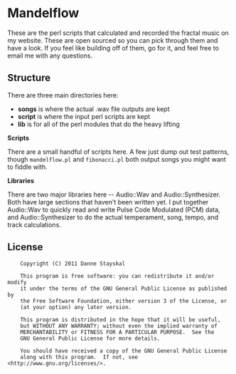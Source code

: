 Mandelflow
==========

These are the perl scripts that calculated and recorded the fractal music on my website.  These are open sourced so you can pick through them and have a look.  If you feel like building off of them, go for it, and feel free to email me with any questions.

Structure
---------

There are three main directories here:

* **songs** is where the actual .wav file outputs are kept
* **script** is where the input perl scripts are kept
* **lib** is for all of the perl modules that do the heavy lifting

**Scripts**

There are a small handful of scripts here.  A few just dump out test patterns, though `mandelflow.pl` and `fibonacci.pl` both output songs you might want to fiddle with.

**Libraries**

There are two major libraries here -- Audio::Wav and Audio::Synthesizer.  Both have large sections that haven't been written yet.  I put together Audio::Wav to quickly read and write Pulse Code Modulated (PCM) data, and Audio::Synthesizer to do the actual temperament, song, tempo, and track calculations.

License
-------

		Copyright (C) 2011 Danne Stayskal

		This program is free software: you can redistribute it and/or modify
		it under the terms of the GNU General Public License as published by
		the Free Software Foundation, either version 3 of the License, or
		(at your option) any later version.

		This program is distributed in the hope that it will be useful,
		but WITHOUT ANY WARRANTY; without even the implied warranty of
		MERCHANTABILITY or FITNESS FOR A PARTICULAR PURPOSE.  See the 
		GNU General Public License for more details.

		You should have received a copy of the GNU General Public License
		along with this program.  If not, see <http://www.gnu.org/licenses/>.

